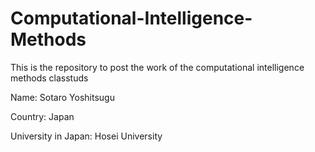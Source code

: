 # Computational-Intelligence-Methods
This is the repository to post the work of the computational intelligence methods classtuds

Name: Sotaro Yoshitsugu

Country: Japan

University in Japan: Hosei University
